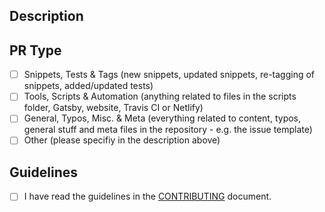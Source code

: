 <!-- Use a descriptive title, prefix it with [FIX], [FEATURE] or [ENHANCEMENT] if applicable (use only one) -->

## Description
<!-- Write a detailed description of your changes/additions here -->
<!-- If your PR resolves an issue, please state "Resolves #(issue number)" to help maintainers process it faster -->
<!-- If you think your PR will cause breaking changes, require changes in the documentation etc, please be so kind as to explain what, where and how -->

## PR Type
- [ ] Snippets, Tests & Tags (new snippets, updated snippets, re-tagging of snippets, added/updated tests)
- [ ] Tools, Scripts & Automation (anything related to files in the scripts folder, Gatsby, website, Travis CI or Netlify)
- [ ] General, Typos, Misc. & Meta (everything related to content, typos, general stuff and meta files in the repository - e.g. the issue template)
- [ ] Other (please specifiy in the description above)

## Guidelines
- [ ] I have read the guidelines in the [CONTRIBUTING](https://github.com/30-seconds/30-seconds-of-react/blob/master/CONTRIBUTING.md) document.
